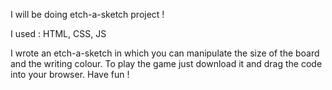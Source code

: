 I will be doing etch-a-sketch project !

I used : HTML, CSS, JS

I wrote an etch-a-sketch in which you can manipulate the size of the board and the writing colour.
To play the game just download it and drag the code into your browser.
Have fun !
